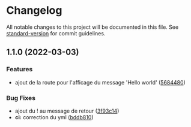 # Changelog

All notable changes to this project will be documented in this file. See [standard-version](https://github.com/conventional-changelog/standard-version) for commit guidelines.

## 1.1.0 (2022-03-03)


### Features

* ajout de la route pour l'afficage du message 'Hello world' ([5684480](https://github.com/kilrasemifir/devops-cd/commit/5684480305983f0faefe362baab79b0c225768cd))


### Bug Fixes

* ajout du ! au message de retour ([3f93c14](https://github.com/kilrasemifir/devops-cd/commit/3f93c14f011788bddb5c8883d91e581a2accffd3))
* **ci:** correction du yml ([bddb810](https://github.com/kilrasemifir/devops-cd/commit/bddb8109df8ce3c65d8850ea1eb06a261874a297))
